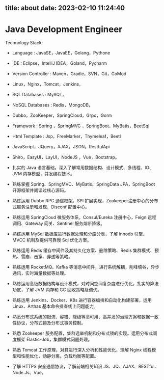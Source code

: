title: about
date: 2023-02-10 11:24:40
---
# Java Development Engineer
Technology Stack:

- Language : JavaSE，JavaEE，Golang，Pythone
- IDE : Eclipse，IntelliJ IDEA，Goland，Pycharm
- Version Controller : Maven，Gradle，SVN，Git，GoMod
- Linux，Nginx，Tomcat，Jenkins，
- SQL Databases  : MySQL，
- NoSQL Databases  : Redis，MongoDB，
- Dubbo，ZooKeeper，SpringCloud，Grpc，Gorm
- Framework : Spring ，SpringMVC ，SpringBoot，MyBatis，BeetSql
- Html Template : Jsp，FreeMarker，Thymeleaf，Beetl
- JavaScript，JQuery，AJAX，JSON，RestfulApi
- Shiro，EasyUI，LayUI，NodeJS ，Vue，Bootstrap。


- 扎实的 Java 语言基础，深入了解常用数据结构、设计模式、多线程、IO、JVM 内存模型，并发编程技术。
- 熟练掌握 Spring、SpringMVC、MyBatis、SpringData JPA，SpringBoot 开源框架并阅读过核心源码。
- 熟练运用 Dubbo RPC 通信框架，SPI 扩展实现，Zookeeper注册中心的分布式服务注册和发现、Disconf 配置中心。
- 熟练运用 SpringCloud 微服务体系，Consul/Eureka 注册中心，Feign 远程调用、Gateway 网关、Sentinel 服务熔断降级。
- 熟练运用 MySql 数据库进行数据处理和分库分表，了解 innodb 引擎、MVCC 机制及提供可靠慢 Sql 优化方案。
- 熟练运用 Redis 缓存中间件及其持久化方案、删除策略、Redis 集群模式、预热、雪崩、击穿、穿透等策略。
- 熟练运用 RocketMQ、Kafka 等消息中间件，进行系统解耦，削峰填谷，异步通讯，实时海量数据等处理。
- 熟练运用高级数据结构与设计模式，对时间空间复杂度进行优化，扎实的算法功底，了解 JVM 内存和 GC 回收策略及调优。 
- 熟练运用 Jenkins、Docker、K8s 进行容器编排和自动化构建部署，运用 Linux、Arthas 基本命令排查线上问题能力。
- 熟悉分布式系统的限流、容错、降级等高可用、高并发的治理方案和数据一致性协议，分布式锁及分布式事务控制。
- 熟悉 Zookeeper 服务配置，集群选举机制和分布式锁的实现。运用分布式调度框架 Elastic-Job，集群模式问题处理。
- 熟悉 Tomcat 工作原理，对其进行深入分析和性能优化，理解 Nginx 线程模型和性能优化，动静分离，负载均衡等配置。
- 了解 HTTPS 安全通信协议，了解前端相关知识 JS、JQ、AJAX、RESTful、Node.Js、Vue。
